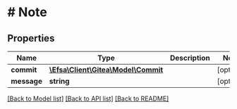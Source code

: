 # # Note

## Properties

Name | Type | Description | Notes
------------ | ------------- | ------------- | -------------
**commit** | [**\Efsa\Client\Gitea\Model\Commit**](Commit.md) |  | [optional]
**message** | **string** |  | [optional]

[[Back to Model list]](../../README.md#models) [[Back to API list]](../../README.md#endpoints) [[Back to README]](../../README.md)
